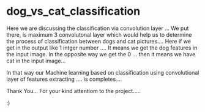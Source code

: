 # dog_vs_cat_classification


Here we are discussing the classification via convolution layer ...
We put there, is maximum 3 convolutonal layer which would help us to determine the process of classification between dogs and cat pictures....
Here if we get in the output like 1 intger number .... 
It means we get the dog features in the input image. 
In the opposite way we get the 0 ... then it means we have cat in the input image...


In that way our Machine learning based on classification using convolutional layer of features extracting .... is completes....

Thank You...
For your kind attentiom to the project.....

:)
